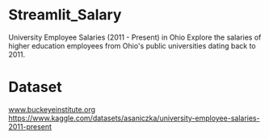 # Streamlit_Salary
University Employee Salaries (2011 - Present) in Ohio  Explore the salaries of higher education employees from Ohio's public universities dating back to 2011.

# Dataset
www.buckeyeinstitute.org
https://www.kaggle.com/datasets/asaniczka/university-employee-salaries-2011-present